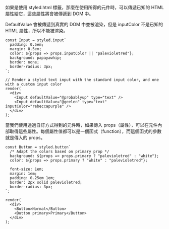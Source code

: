 如果是使用 styled.html 標籤，那麼在使用所得的元件時，可以傳遞已知的 HTML 屬性給它，這些屬性將會被傳遞到 DOM 中。

DefaultValue 會被傳遞到真實的 DOM 中並被渲染，但是 inputColor 不是已知的 HTML 屬性，所以不能被渲染。


```
const Input = styled.input`
  padding: 0.5em;
  margin: 0.5em;
  color: ${props => props.inputColor || "palevioletred"};
  background: papayawhip;
  border: none;
  border-radius: 3px;
`;

// Render a styled text input with the standard input color, and one with a custom input color
render(
  <div>
    <Input defaultValue="@probablyup" type="text" />
    <Input defaultValue="@geelen" type="text" inputColor="rebeccapurple" />
  </div>
);
```


當我們使用透過自訂方式得到的元件時，如果傳入 props（屬性），可以在元件內部取得這些屬性。每個屬性值都可以是一個函式（function），而這個函式的參數就是傳入的 props。


```
const Button = styled.button`
  /* Adapt the colors based on primary prop */
  background: ${props => props.primary ? "palevioletred" : "white"};
  color: ${props => props.primary ? "white" : "palevioletred"};

  font-size: 1em;
  margin: 1em;
  padding: 0.25em 1em;
  border: 2px solid palevioletred;
  border-radius: 3px;
`;

render(
  <div>
    <Button>Normal</Button>
    <Button primary>Primary</Button>
  </div>
);
```
